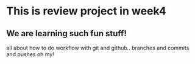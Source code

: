 # This is review project in week4
## We are learning such fun stuff!

all about how to do workflow with git and github.. branches and commits and pushes oh my!